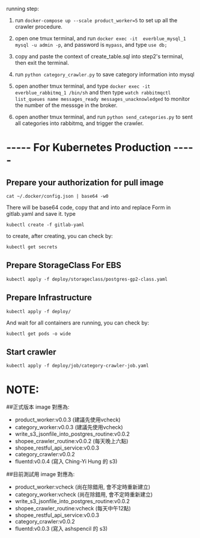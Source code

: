 running step:

1. run `docker-compose up --scale product_worker=5` to set up all the crawler procedure.

2. open one tmux terminal, and run `docker exec -it  everblue_mysql_1 mysql -u admin -p`, and password is `mypass`, and type `use db;`

3. copy and paste the context of create_table.sql into step2's terminal, then exit the terminal.

4. run `python category_crawler.py` to save category information into mysql

5. open another tmux terminal, and type `docker exec -it  everblue_rabbitmq_1 /bin/sh` and then type `watch rabbitmqctl list_queues name messages_ready messages_unacknowledged` to monitor the number of the messsge in the broker.

6. open another tmux terminal, and run `python send_categories.py` to sent all categories into rabbitmq, and trigger the crawler.

# ----- For Kubernetes Production -----

## Prepare your authorization for pull image

```
cat ~/.docker/config.json | base64 -w0
```

There will be base64 code, copy that and into and replace Form <your-bas364-code> in gitlab.yaml and save it. type

```
kubectl create -f gitlab-yaml
```

to create, after creating, you can check by:

```
kubectl get secrets
```

## Prepare StorageClass For EBS

```
kubectl apply -f deploy/storageclass/postgres-gp2-class.yaml
```

## Prepare Infrastructure

```
kubectl apply -f deploy/
```

And wait for all containers are running, you can check by:

```
kubectl get pods -o wide
```

## Start crawler

```
kubectl apply -f deploy/job/category-crawler-job.yaml
```

# NOTE:

##正式版本 image 對應為:

- product_worker:v0.0.3 (建議先使用vcheck)
- category_worker:v0.0.3 (建議先使用vcheck)
- write_s3_jsonfile_into_postgres_routine:v0.0.2
- shopee_crawler_routine:v0.0.2 (每天晚上六點)
- shopee_restful_api_service:v0.0.3
- category_crawler:v0.0.2
- fluentd:v0.0.4 (寫入 Ching-Yi Hung 的 s3)

##目前測試用 image 對應為:

- product_worker:vcheck (尚在除錯用, 會不定時重新建立)
- category_worker:vcheck (尚在除錯用, 會不定時重新建立)
- write_s3_jsonfile_into_postgres_routine:v0.0.2
- shopee_crawler_routine:vcheck (每天中午12點)
- shopee_restful_api_service:v0.0.3
- category_crawler:v0.0.2
- fluentd:v0.0.3 (寫入 ashspencil 的 s3)
